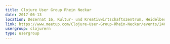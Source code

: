 ```yaml
---
title: Clojure User Group Rhein Neckar
date: 2017-06-13
location: Dezernat 16, Kultur- und Kreativwirtschaftszentrum, Heidelberg
link: https://www.meetup.com/Clojure-User-Group-Rhein-Neckar/events/240444634/
usergroup: clojurern
type: usergroup
---
```

